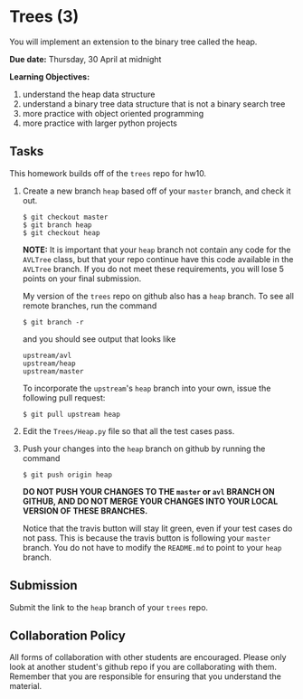 # Trees (3)

You will implement an extension to the binary tree called the heap.

**Due date:**
Thursday, 30 April at midnight

**Learning Objectives:**

1. understand the heap data structure
1. understand a binary tree data structure that is not a binary search tree
1. more practice with object oriented programming
1. more practice with larger python projects 

## Tasks

This homework builds off of the `trees` repo for hw10.

1. Create a new branch `heap` based off of your `master` branch, and check it out.
    ```
    $ git checkout master
    $ git branch heap
    $ git checkout heap
    ```
    **NOTE:**
    It is important that your `heap` branch not contain any code for the `AVLTree` class,
    but that your repo continue have this code available in the `AVLTree` branch.
    If you do not meet these requirements, you will lose 5 points on your final submission.

    My version of the `trees` repo on github also has a `heap` branch.
    To see all remote branches, run the command
    ```
    $ git branch -r
    ```
    and you should see output that looks like
    ```
    upstream/avl
    upstream/heap
    upstream/master
    ```
    To incorporate the `upstream`'s `heap` branch into your own,
    issue the following pull request:
    ```
    $ git pull upstream heap
    ```

2. Edit the `Trees/Heap.py` file so that all the test cases pass.

3. Push your changes into the `heap` branch on github by running the command
    ```
    $ git push origin heap
    ```
    **DO NOT PUSH YOUR CHANGES TO THE `master` or `avl` BRANCH ON GITHUB,
    AND DO NOT MERGE YOUR CHANGES INTO YOUR LOCAL VERSION OF THESE BRANCHES.**

    Notice that the travis button will stay lit green,
    even if your test cases do not pass.
    This is because the travis button is following your `master` branch.
    You do not have to modify the `README.md` to point to your `heap` branch.

## Submission

Submit the link to the `heap` branch of your `trees` repo.

## Collaboration Policy

All forms of collaboration with other students are encouraged.
Please only look at another student's github repo if you are collaborating with them.
Remember that you are responsible for ensuring that you understand the material.
